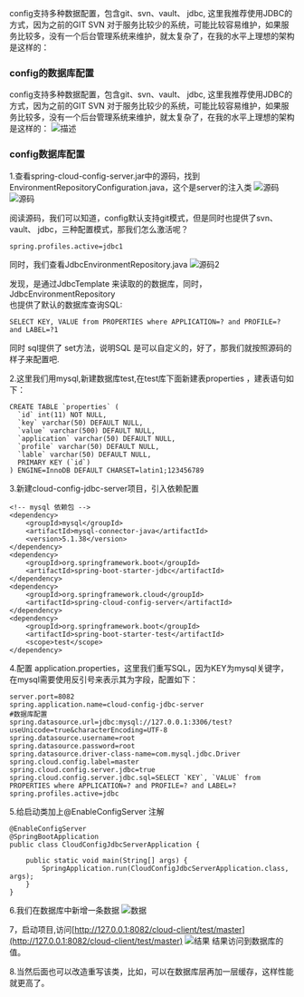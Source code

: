 config支持多种数据配置，包含git、svn、vault、 jdbc, 这里我推荐使用JDBC的方式，因为之前的GIT SVN 
对于服务比较少的系统，可能比较容易维护，如果服务比较多，没有一个后台管理系统来维护，就太复杂了，在我的水平上理想的架构是这样的： 





### config的数据库配置

config支持多种数据配置，包含git、svn、vault、 jdbc, 这里我推荐使用JDBC的方式，因为之前的GIT SVN 
对于服务比较少的系统，可能比较容易维护，如果服务比较多，没有一个后台管理系统来维护，就太复杂了，在我的水平上理想的架构是这样的： 
![描述](https://img-blog.csdn.net/20180117234326002?watermark/2/text/aHR0cDovL2Jsb2cuY3Nkbi5uZXQvdGlhbjYzMTg=/font/5a6L5L2T/fontsize/400/fill/I0JBQkFCMA==/dissolve/70/gravity/SouthEast)

### config数据库配置

1.查看spring-cloud-config-server.jar中的源码，找到EnvironmentRepositoryConfiguration.java，这个是server的注入类 
![源码](https://img-blog.csdn.net/20180117234828609?watermark/2/text/aHR0cDovL2Jsb2cuY3Nkbi5uZXQvdGlhbjYzMTg=/font/5a6L5L2T/fontsize/400/fill/I0JBQkFCMA==/dissolve/70/gravity/SouthEast) 
![源码](https://img-blog.csdn.net/20180117235015962?watermark/2/text/aHR0cDovL2Jsb2cuY3Nkbi5uZXQvdGlhbjYzMTg=/font/5a6L5L2T/fontsize/400/fill/I0JBQkFCMA==/dissolve/70/gravity/SouthEast)

阅读源码，我们可以知道，config默认支持git模式，但是同时也提供了svn、vault、 jdbc，三种配置模式，那我们怎么激活呢？

```
spring.profiles.active=jdbc1
```

同时，我们查看JdbcEnvironmentRepository.java 
![源码2](https://img-blog.csdn.net/20180117235255493?watermark/2/text/aHR0cDovL2Jsb2cuY3Nkbi5uZXQvdGlhbjYzMTg=/font/5a6L5L2T/fontsize/400/fill/I0JBQkFCMA==/dissolve/70/gravity/SouthEast)

发现，是通过JdbcTemplate 来读取的的数据库，同时，JdbcEnvironmentRepository  
也提供了默认的数据库查询SQL:

```
SELECT KEY, VALUE from PROPERTIES where APPLICATION=? and PROFILE=? and LABEL=?1
```

同时 sql提供了 set方法，说明SQL 是可以自定义的，好了，那我们就按照源码的样子来配置吧.

2.这里我们用mysql,新建数据库test,在test库下面新建表properties ，建表语句如下：

```
CREATE TABLE `properties` (
  `id` int(11) NOT NULL,
  `key` varchar(50) DEFAULT NULL,
  `value` varchar(500) DEFAULT NULL,
  `application` varchar(50) DEFAULT NULL,
  `profile` varchar(50) DEFAULT NULL,
  `lable` varchar(50) DEFAULT NULL,
  PRIMARY KEY (`id`)
) ENGINE=InnoDB DEFAULT CHARSET=latin1;123456789
```

3.新建cloud-config-jdbc-server项目，引入依赖配置

```
<!-- mysql 依赖包 -->
<dependency>
    <groupId>mysql</groupId>
    <artifactId>mysql-connector-java</artifactId>
    <version>5.1.38</version>
</dependency>
<dependency>
    <groupId>org.springframework.boot</groupId>
    <artifactId>spring-boot-starter-jdbc</artifactId>
</dependency>
<dependency>
    <groupId>org.springframework.cloud</groupId>
    <artifactId>spring-cloud-config-server</artifactId>
</dependency>
<dependency>
    <groupId>org.springframework.boot</groupId>
    <artifactId>spring-boot-starter-test</artifactId>
    <scope>test</scope>
</dependency>
```

4.配置 application.properties，这里我们重写SQL，因为KEY为mysql关键字，在mysql需要使用反引号来表示其为字段，配置如下：

```
server.port=8082
spring.application.name=cloud-config-jdbc-server
#数据库配置
spring.datasource.url=jdbc:mysql://127.0.0.1:3306/test?useUnicode=true&characterEncoding=UTF-8
spring.datasource.username=root
spring.datasource.password=root
spring.datasource.driver-class-name=com.mysql.jdbc.Driver
spring.cloud.config.label=master
spring.cloud.config.server.jdbc=true
spring.cloud.config.server.jdbc.sql=SELECT `KEY`, `VALUE` from PROPERTIES where APPLICATION=? and PROFILE=? and LABEL=?
spring.profiles.active=jdbc
```

5.给启动类加上@EnableConfigServer 注解

```
@EnableConfigServer
@SpringBootApplication
public class CloudConfigJdbcServerApplication {

    public static void main(String[] args) {
        SpringApplication.run(CloudConfigJdbcServerApplication.class, args);
    }
}
```

6.我们在数据库中新增一条数据 
![数据](https://img-blog.csdn.net/20180118000753369?watermark/2/text/aHR0cDovL2Jsb2cuY3Nkbi5uZXQvdGlhbjYzMTg=/font/5a6L5L2T/fontsize/400/fill/I0JBQkFCMA==/dissolve/70/gravity/SouthEast)

7，启动项目,访问[http://127.0.0.1:8082/cloud-client/test/master](http://127.0.0.1:8082/cloud-client/test/master) 
![结果](https://img-blog.csdn.net/20180118001420227?watermark/2/text/aHR0cDovL2Jsb2cuY3Nkbi5uZXQvdGlhbjYzMTg=/font/5a6L5L2T/fontsize/400/fill/I0JBQkFCMA==/dissolve/70/gravity/SouthEast) 
结果访问到数据库的值。

8.当然后面也可以改造重写该类，比如，可以在数据库层再加一层缓存，这样性能就更高了。

